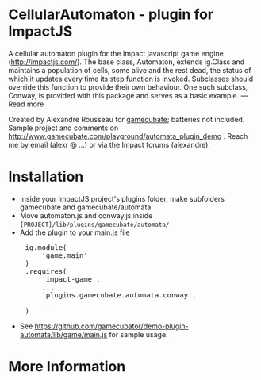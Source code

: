# CellularAutomaton - plugin for ImpactJS #

A cellular automaton plugin for the Impact javascript game engine (http://impactjs.com/). The base class, Automaton, extends ig.Class and maintains a population of cells, some alive and the rest dead, the status of which it updates every time its step function is invoked. Subclasses should override this function to provide their own behaviour. One such subclass, Conway, is provided with this package and serves as a basic example. — Read more

Created by Alexandre Rousseau for [gamecubate](http://www.gamecubate.com); batteries not included.
Sample project and comments on http://www.gamecubate.com/playground/automata_plugin_demo .
Reach me by email (alexr @ ...) or via the Impact forums (alexandre).

# Installation

* Inside your ImpactJS project's plugins folder, make subfolders gamecubate and gamecubate/automata.
* Move automaton.js and conway.js inside ``[PROJECT]/lib/plugins/gamecubate/automata/``
* Add the plugin to your main.js file
<pre>
    ig.module(
        'game.main'
    )
    .requires(
        'impact-game',
        ...
        'plugins.gamecubate.automata.conway',
        ...
    )
</pre>
* See https://github.com/gamecubator/demo-plugin-automata/lib/game/main.js for sample usage.

# More Information
